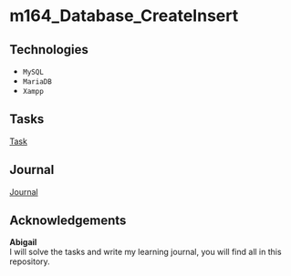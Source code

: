 # m164_Database_CreateInsert

## Technologies  
- ``MySQL``
- ``MariaDB``
- ``Xampp``
  
## Tasks
[Task](https://github.com/abigailtech/m164_Database_CreateInsert/blob/main/02_Tasks/02_task.md)

## Journal
[Journal](https://github.com/abigailtech/m164_Database_CreateInsert/blob/main/01_Journal/01_journal.md)

## Acknowledgements  

**Abigail**  
I will solve the tasks and write my learning journal, you will find all in this repository.
